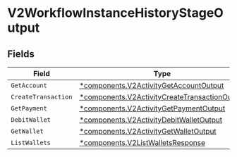 # V2WorkflowInstanceHistoryStageOutput


## Fields

| Field                                                                                                         | Type                                                                                                          | Required                                                                                                      | Description                                                                                                   |
| ------------------------------------------------------------------------------------------------------------- | ------------------------------------------------------------------------------------------------------------- | ------------------------------------------------------------------------------------------------------------- | ------------------------------------------------------------------------------------------------------------- |
| `GetAccount`                                                                                                  | [*components.V2ActivityGetAccountOutput](../../models/components/v2activitygetaccountoutput.md)               | :heavy_minus_sign:                                                                                            | N/A                                                                                                           |
| `CreateTransaction`                                                                                           | [*components.V2ActivityCreateTransactionOutput](../../models/components/v2activitycreatetransactionoutput.md) | :heavy_minus_sign:                                                                                            | N/A                                                                                                           |
| `GetPayment`                                                                                                  | [*components.V2ActivityGetPaymentOutput](../../models/components/v2activitygetpaymentoutput.md)               | :heavy_minus_sign:                                                                                            | N/A                                                                                                           |
| `DebitWallet`                                                                                                 | [*components.V2ActivityDebitWalletOutput](../../models/components/v2activitydebitwalletoutput.md)             | :heavy_minus_sign:                                                                                            | N/A                                                                                                           |
| `GetWallet`                                                                                                   | [*components.V2ActivityGetWalletOutput](../../models/components/v2activitygetwalletoutput.md)                 | :heavy_minus_sign:                                                                                            | N/A                                                                                                           |
| `ListWallets`                                                                                                 | [*components.V2ListWalletsResponse](../../models/components/v2listwalletsresponse.md)                         | :heavy_minus_sign:                                                                                            | N/A                                                                                                           |